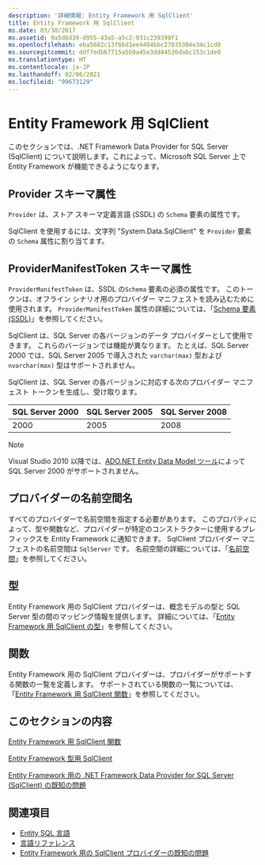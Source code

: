 ```yaml
---
description: '詳細情報: Entity Framework 用 SqlClient'
title: Entity Framework 用 SqlClient
ms.date: 03/30/2017
ms.assetid: 9a5d6d39-d955-43a5-a5c2-931c239398f1
ms.openlocfilehash: eba5602c13f66d1ee4404bbc27035304e34c1cd0
ms.sourcegitcommit: ddf7edb67715a5b9a45e3dd44536dabc153c1de0
ms.translationtype: HT
ms.contentlocale: ja-JP
ms.lasthandoff: 02/06/2021
ms.locfileid: "99673129"
---
```

# <a name="sqlclient-for-the-entity-framework"></a>Entity Framework 用 SqlClient

このセクションでは、.NET Framework Data Provider for SQL Server (SqlClient) について説明します。これによって、Microsoft SQL Server 上で Entity Framework が機能できるようになります。  
  
## <a name="provider-schema-attribute"></a>Provider スキーマ属性  

 `Provider` は、ストア スキーマ定義言語 (SSDL) の `Schema` 要素の属性です。  
  
 SqlClient を使用するには、文字列 "System.Data.SqlClient" を `Provider` 要素の `Schema` 属性に割り当てます。  
  
## <a name="providermanifesttoken-schema-attribute"></a>ProviderManifestToken スキーマ属性  

 `ProviderManifestToken` は、SSDL の`Schema` 要素の必須の属性です。 このトークンは、オフライン シナリオ用のプロバイダー マニフェストを読み込むために使用されます。 `ProviderManifestToken` 属性の詳細については、「[Schema 要素 (SSDL)](/ef/ef6/modeling/designer/advanced/edmx/ssdl-spec#schema-element-ssdl)」を参照してください。  
  
 SqlClient は、SQL Server の各バージョンのデータ プロバイダーとして使用できます。 これらのバージョンでは機能が異なります。 たとえば、SQL Server 2000 では、SQL Server 2005 で導入された `varchar(max)` 型および `nvarchar(max)` 型はサポートされません。  
  
 SqlClient は、SQL Server の各バージョンに対応する次のプロバイダー マニフェスト トークンを生成し、受け取ります。  
  
|SQL Server 2000|SQL Server 2005|SQL Server 2008|  
|-|-|-|  
|2000|2005|2008|  
  
> [!NOTE]
> Visual Studio 2010 以降では、[ADO.NET Entity Data Model ツール](/previous-versions/dotnet/netframework-4.0/bb399249(v=vs.100))によって SQL Server 2000 がサポートされません。  
  
## <a name="provider-namespace-name"></a>プロバイダーの名前空間名  

 すべてのプロバイダーで名前空間を指定する必要があります。 このプロパティによって、型や関数など、プロバイダーが特定のコンストラクターに使用するプレフィックスを Entity Framework に通知できます。 SqlClient プロバイダー マニフェストの名前空間は `SqlServer` です。 名前空間の詳細については、「[名前空間](./language-reference/namespaces-entity-sql.md)」を参照してください。  
  
## <a name="types"></a>型  

 Entity Framework 用の SqlClient プロバイダーは、概念モデルの型と SQL Server 型の間のマッピング情報を提供します。 詳細については、「[Entity Framework 用 SqlClient の型](sqlclient-for-ef-types.md)」を参照してください。  
  
## <a name="functions"></a>関数  

 Entity Framework 用の SqlClient プロバイダーは、プロバイダーがサポートする関数の一覧を定義します。 サポートされている関数の一覧については、「[Entity Framework 用 SqlClient 関数](sqlclient-for-ef-functions.md)」を参照してください。  
  
## <a name="in-this-section"></a>このセクションの内容  

 [Entity Framework 用 SqlClient 関数](sqlclient-for-ef-functions.md)  
  
 [Entity Framework 型用 SqlClient](sqlclient-for-ef-types.md)  
  
 [Entity Framework 用の .NET Framework Data Provider for SQL Server (SqlClient) の既知の問題](known-issues-in-sqlclient-for-entity-framework.md)  
  
## <a name="see-also"></a>関連項目

- [Entity SQL 言語](./language-reference/entity-sql-language.md)
- [言語リファレンス](./language-reference/index.md)
- [Entity Framework 用の SqlClient プロバイダーの既知の問題](sqlclient-for-the-entity-framework.md)
